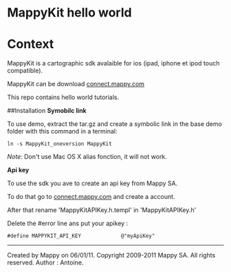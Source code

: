 
MappyKit hello world
==========================

# Context
MappyKit is a cartographic sdk avalaible for ios (ipad, iphone et ipod touch compatible).

MappyKit can be download [connect.mappy.com](http://connect.mappy.com)

This repo contains hello world tutorials.

##Installation
**Symobilc link**

To use demo, extract the tar.gz and create a symbolic link in the base demo folder with this command in a terminal:

    ln -s MappyKit_oneversion MappyKit
    
*Note:* Don't use Mac OS X alias fonction, it will not work. 

**Api key**

To use the sdk you ave to create an api key from Mappy SA.

To do that go to [connect.mappy.com](http://connect.mappy.com) and create a account.

After that rename 'MappyKitAPIKey.h.templ' in 'MappyKitAPIKey.h'

Delete the #error line ans put your apikey :

    #define MAPPYKIT_API_KEY             @"myApiKey"

----------
Created by Mappy on 06/01/11.
Copyright 2009-2011 Mappy SA. All rights reserved.
Author : Antoine.
